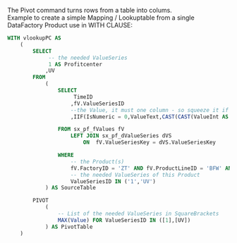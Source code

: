 The Pivot command turns rows from a table into colums.   
Example to create a simple Mapping / Lookuptable from a single DataFactory Product use in WITH CLAUSE:

````SQL
WITH vlookupPC AS 
	(
		SELECT 
			 -- the needed ValueSeries
			 1 AS Profitcenter
			,UV
		FROM
			(
				SELECT 
					 TimeID
					,fV.ValueSeriesID
					--the Value, it must one column - so squeeze it if different types
					,IIF(IsNumeric = 0,ValueText,CAST(CAST(ValueInt AS Money)/100 AS NVARCHAR)) AS Value

				FROM sx_pf_fValues fV 
					LEFT JOIN sx_pf_dValueSeries dVS
						ON  fV.ValueSeriesKey = dVS.ValueSeriesKey

				WHERE 	
					-- the Product(s)	
					fV.FactoryID = 'ZT' AND fV.ProductLineID = 'BFW' AND fV.ProductID = 'M1' AND
					-- the needed ValueSeries of this Product
					ValueSeriesID IN ('1','UV')
			) AS SourceTable

		PIVOT
			(	
				-- List of the needed ValueSeries in SquareBrackets
				MAX(Value) FOR ValueSeriesID IN ([1],[UV])
			) AS PivotTable
	)
 ````
